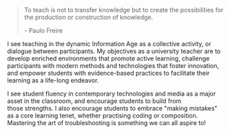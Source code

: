 > To teach is not to transfer knowledge but to create the
> possibilities for the production or construction of knowledge.
> 
> - Paulo Freire

I see teaching in the dynamic Information Age as a collective activity, or dialogue between participants. My objectives as a university teacher are to develop enriched environments that promote active learning, challenge participants with modern methods and technologies that foster innovation, and empower students with evidence-based practices to facilitate their learning as a life-long endeavor.

I see student fluency in contemporary technologies and media as a major asset in the classroom, and encourage students to build from those strengths. I also encourage students to embrace "making mistakes" as a core learning tenet, whether practising coding or composition. Mastering the art of troubleshooting is something we can all aspire to!

